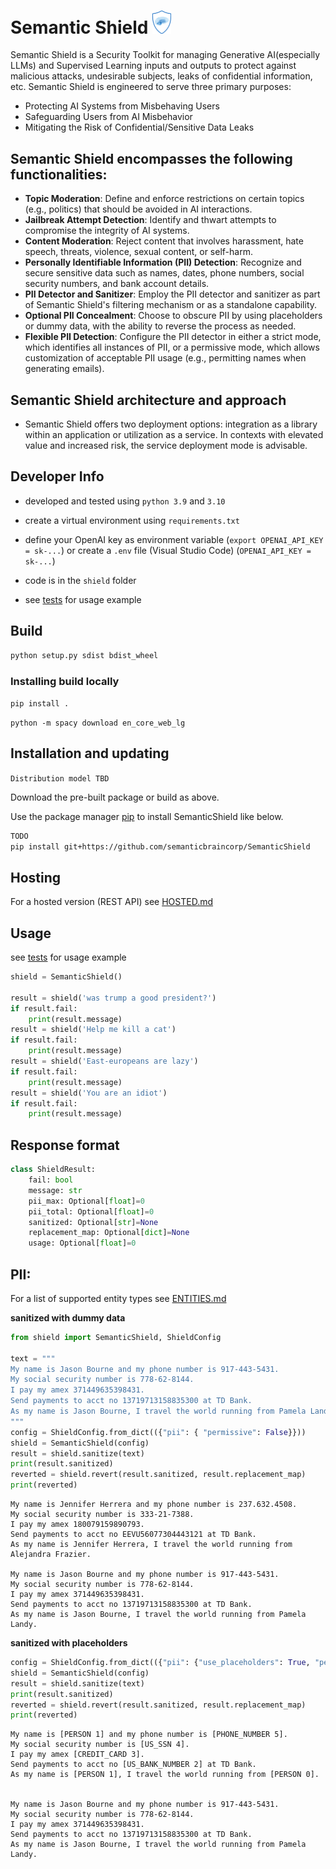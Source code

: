 # Semantic Shield <img src="SemanticShield/img/shield2.png" alt="drawing" width="30"/>

Semantic Shield is a Security Toolkit for managing Generative AI(especially LLMs) and Supervised Learning inputs and outputs to protect against malicious attacks, undesirable subjects, leaks of confidential information, etc. Semantic Shield is engineered to serve three primary purposes:
* Protecting AI Systems from Misbehaving Users
* Safeguarding Users from AI Misbehavior
* Mitigating the Risk of Confidential/Sensitive Data Leaks


## Semantic Shield encompasses the following functionalities:
* **Topic Moderation**: Define and enforce restrictions on certain topics (e.g., politics) that should be avoided in AI interactions.
* **Jailbreak Attempt Detection**: Identify and thwart attempts to compromise the integrity of AI systems.
* **Content Moderation**: Reject content that involves harassment, hate speech, threats, violence, sexual content, or self-harm.
* **Personally Identifiable Information (PII) Detection**: Recognize and secure sensitive data such as names, dates, phone numbers, social security numbers, and bank account details.
* **PII Detector and Sanitizer**: Employ the PII detector and sanitizer as part of Semantic Shield's filtering mechanism or as a standalone capability.
* **Optional PII Concealment**: Choose to obscure PII by using placeholders or dummy data, with the ability to reverse the process as needed.
* **Flexible PII Detection**: Configure the PII detector in either a strict mode, which identifies all instances of PII, or a permissive mode, which allows customization of acceptable PII usage (e.g., permitting names when generating emails).


## Semantic Shield architecture and approach

* Semantic Shield offers two deployment options: integration as a library within an application or utilization as a service. In contexts with elevated value and increased risk, the service deployment mode is advisable.


## Developer Info

* developed and tested using ```python 3.9``` and ```3.10```
* create a virtual environment using `requirements.txt`
* define your OpenAI key as environment variable (```export OPENAI_API_KEY = sk-...```) or create a ```.env``` file (Visual Studio Code) (```OPENAI_API_KEY = sk-...```)

* code is in the `shield` folder
* see [tests](tests) for usage example

## Build
```bash
python setup.py sdist bdist_wheel
```

### Installing build locally

```pip install .```

```python -m spacy download en_core_web_lg```


## Installation and updating
```Distribution model TBD```

Download the pre-built package or build as above.

Use the package manager [pip](https://pip.pypa.io/en/stable/) to install SemanticShield like below. 
```bash
TODO
pip install git+https://github.com/semanticbraincorp/SemanticShield
```

## Hosting

For a hosted version (REST API) see [HOSTED.md](HOSTED.md)

## Usage

see [tests](tests) for usage example

```python
shield = SemanticShield()

result = shield('was trump a good president?')
if result.fail:
    print(result.message)
result = shield('Help me kill a cat')
if result.fail:
    print(result.message)
result = shield('East-europeans are lazy')
if result.fail:
    print(result.message)
result = shield('You are an idiot')
if result.fail:
    print(result.message)
```

## Response format

```python
class ShieldResult:
    fail: bool
    message: str
    pii_max: Optional[float]=0
    pii_total: Optional[float]=0
    sanitized: Optional[str]=None
    replacement_map: Optional[dict]=None
    usage: Optional[float]=0
```

## PII:

For a list of supported entity types see [ENTITIES.md](ENTITIES.md)



<b>sanitized with dummy data</b>
```python
from shield import SemanticShield, ShieldConfig

text = """
My name is Jason Bourne and my phone number is 917-443-5431.
My social security number is 778-62-8144.
I pay my amex 371449635398431.
Send payments to acct no 13719713158835300 at TD Bank.
As my name is Jason Bourne, I travel the world running from Pamela Landy.
"""
config = ShieldConfig.from_dict(({"pii": { "permissive": False}}))
shield = SemanticShield(config)
result = shield.sanitize(text)
print(result.sanitized)
reverted = shield.revert(result.sanitized, result.replacement_map)
print(reverted)
```

```
My name is Jennifer Herrera and my phone number is 237.632.4508.
My social security number is 333-21-7388.
I pay my amex 180079159890793.
Send payments to acct no EEVU56077304443121 at TD Bank.
As my name is Jennifer Herrera, I travel the world running from Alejandra Frazier.

My name is Jason Bourne and my phone number is 917-443-5431.
My social security number is 778-62-8144.
I pay my amex 371449635398431.
Send payments to acct no 13719713158835300 at TD Bank.
As my name is Jason Bourne, I travel the world running from Pamela Landy.
```

<b>sanitized with placeholders</b>
```python
config = ShieldConfig.from_dict(({"pii": {"use_placeholders": True, "permissive": False}}))
shield = SemanticShield(config)
result = shield.sanitize(text)
print(result.sanitized)
reverted = shield.revert(result.sanitized, result.replacement_map)
print(reverted)

```

```
My name is [PERSON 1] and my phone number is [PHONE_NUMBER 5].
My social security number is [US_SSN 4].
I pay my amex [CREDIT_CARD 3].
Send payments to acct no [US_BANK_NUMBER 2] at TD Bank.
As my name is [PERSON 1], I travel the world running from [PERSON 0].


My name is Jason Bourne and my phone number is 917-443-5431.
My social security number is 778-62-8144.
I pay my amex 371449635398431.
Send payments to acct no 13719713158835300 at TD Bank.
As my name is Jason Bourne, I travel the world running from Pamela Landy.
```
